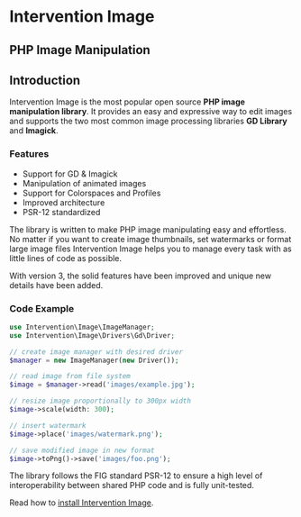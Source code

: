 # Intervention Image

## PHP Image Manipulation

## Introduction

Intervention Image is the most popular open source **PHP image manipulation
library**. It provides an easy and expressive way to edit images and supports
the two most common image processing libraries **GD Library** and **Imagick**.

### Features

- Support for GD & Imagick
- Manipulation of animated images
- Support for Colorspaces and Profiles
- Improved architecture
- PSR-12 standardized

The library is written to make PHP image manipulating easy and effortless. No
matter if you want to create image thumbnails, set watermarks or format large
image files Intervention Image helps you to manage every task with as little
lines of code as possible.

With version 3, the solid features have been improved and unique new details
have been added. 

### Code Example

```php
use Intervention\Image\ImageManager;
use Intervention\Image\Drivers\Gd\Driver;

// create image manager with desired driver
$manager = new ImageManager(new Driver());

// read image from file system
$image = $manager->read('images/example.jpg');

// resize image proportionally to 300px width
$image->scale(width: 300);

// insert watermark
$image->place('images/watermark.png');

// save modified image in new format 
$image->toPng()->save('images/foo.png');

```

The library follows the FIG standard PSR-12 to ensure a high level of
interoperability between shared PHP code and is fully unit-tested.

Read how to [install Intervention Image](/v3/introduction/installation).
